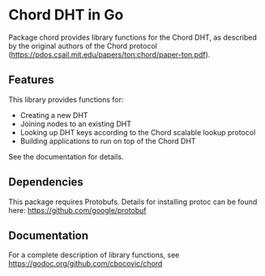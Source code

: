 # Chord DHT in Go
Package chord provides library functions for the Chord DHT, as described by the original authors of the Chord protocol (https://pdos.csail.mit.edu/papers/ton:chord/paper-ton.pdf).

## Features

This library provides functions for:
* Creating a new DHT
* Joining nodes to an existing DHT
* Looking up DHT keys according to the Chord scalable lookup protocol
* Building applications to run on top of the Chord DHT

See the documentation for details.

## Dependencies

This package requires Protobufs. Details for installing protoc can be found here: https://github.com/google/protobuf

## Documentation
For a complete description of library functions, see https://godoc.org/github.com/cbocovic/chord
